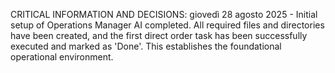 CRITICAL INFORMATION AND DECISIONS: giovedì 28 agosto 2025 - Initial setup of Operations Manager AI completed. All required files and directories have been created, and the first direct order task has been successfully executed and marked as 'Done'. This establishes the foundational operational environment.